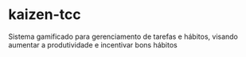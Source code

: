 # kaizen-tcc
Sistema gamificado para gerenciamento de tarefas e hábitos, visando aumentar a produtividade e incentivar bons hábitos
